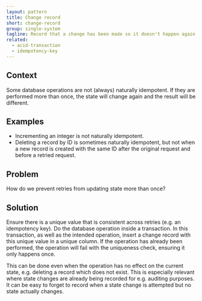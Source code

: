 ```yaml
---
layout: pattern
title: Change record
short: change-record
group: single-system
tagline: Record that a change has been made so it doesn't happen again
related:
  - acid-transaction
  - idempotency-key
---
```


## Context

Some database operations are not (always) naturally idempotent. If they are performed more than once, the state will change again and the result will be different.

## Examples

- Incrementing an integer is not naturally idempotent.
- Deleting a record by ID is sometimes naturally idempotent, but not when a new record is created with the same ID after the original request and before a retried request.

## Problem

How do we prevent retries from updating state more than once?

## Solution

Ensure there is a unique value that is consistent across retries (e.g. an idempotency key). Do the database operation inside a transaction. In this transaction, as well as the intended operation, insert a change record with this unique value in a unique column. If the operation has already been performed, the operation will fail with the uniqueness check, ensuring it only happens once.

This can be done even when the operation has no effect on the current state, e.g. deleting a record which does not exist. This is especially relevant where state changes are already being recorded for e.g. auditing purposes. It can be easy to forget to record when a state change is attempted but no state actually changes.
